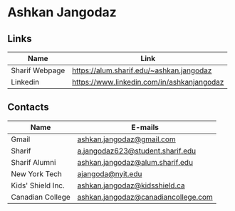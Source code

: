 # Ashkan Jangodaz

## Links
|Name| Link |
| -- | ---- |
| Sharif Webpage | https://alum.sharif.edu/~ashkan.jangodaz |
| Linkedin | https://www.linkedin.com/in/ashkanjangodaz |

## Contacts
|Name| E-mails |
| -- | ------ |
| Gmail | ashkan.jangodaz@gmail.com | 
| Sharif | a.jangodaz623@student.sharif.edu | 
| Sharif Alumni | ashkan.jangodaz@alum.sharif.edu | 
| New York Tech | ajangoda@nyit.edu| 
| Kids' Shield Inc. | ashkan.jangodaz@kidsshield.ca |
| Canadian College | ashkan.jangodaz@canadiancollege.com |



